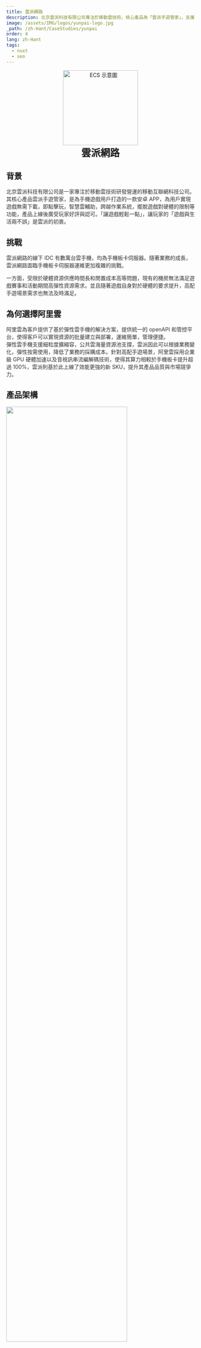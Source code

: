 ```yaml
---
title: 雲派網路
description: 北京雲派科技有限公司專注於移動雲技術，核心產品為「雲派手遊管家」，支援雲端遊戲點擊即玩，跨平台智慧輔助。
image: /assets/IMG/logos/yunpai-logo.jpg
_path: /zh-Hant/CaseStudies/yunpai
order: 4
lang: zh-Hant
tags:
  - nuxt
  - seo
---
```


<div style="margin: 0 auto;text-align: center;">
<img src="/assets/IMG/logos/yunpai-logo.jpg" alt="ECS 示意圖" width="200" />
<div style="font-size: 1.6rem;font-weight: bold">雲派網路</div>
</div>

## 背景

<div style="color: #333333;margin-bottom: 4%"> 
北京雲派科技有限公司是一家專注於移動雲技術研發營運的移動互聯網科技公司。其核心產品雲派手遊管家，是為手機遊戲用戶打造的一款安卓 APP，為用戶實現遊戲無需下載，即點擊玩，智慧雲輔助，跨越作業系統，擺脫遊戲對硬體的限制等功能，產品上線後廣受玩家好評與認可。「讓遊戲輕鬆一點」，讓玩家的「遊戲與生活兩不誤」是雲派的初衷。
</div>

## 挑戰

<div style="color: #333333;margin-bottom: 4%"> 
雲派網路的線下 IDC 有數萬台雲手機，均為手機板卡伺服器。隨著業務的成長，雲派網路面臨手機板卡伺服器運維更加複雜的挑戰。<br> 

一方面，受限於硬體資源供應時間長和閒置成本高等問題，現有的機房無法滿足遊戲賽事和活動期間高彈性資源需求。並且隨著遊戲自身對於硬體的要求提升，高配手遊場景需求也無法及時滿足。
</div>

## 為何選擇阿里雲

<div style="color: #333333;margin-bottom: 4%"> 
阿里雲為客戶提供了基於彈性雲手機的解決方案，提供統一的 openAPI 和管控平台，使得客戶可以實現資源的批量建立與部署，運維簡單，管理便捷。<br>
彈性雲手機支援細粒度擴縮容，公共雲海量資源池支撐，雲派因此可以根據業務變化，彈性按需使用，降低了業務的採購成本。針對高配手遊場景，阿里雲採用企業級 GPU 硬體加速以及音視訊串流編解碼技術，使得其算力相較於手機板卡提升超過 100%，雲派則基於此上線了效能更強的新 SKU，提升其產品品質與市場競爭力。
</div>

## 產品架構

<div><img src="/assets/IMG/case/yunpai.png" width="80%"></div>
<br>

## 展望未來

<div style="color: #333333;margin-bottom: 4%"> 
基於新的雲手機平台，雲派將能夠持續接入精選遊戲，尤其是高配置遊戲，以滿足玩家日益變化的遊戲需求。雲派已經啟動海外業務佈局，並將借助阿里雲在海外的資料中心，為其海外用戶提供優質的服務。
</div>

## 雲派網路阿里雲官網文件地址

https://www.alibabacloud.com/zh/customers/yunpai-networks?_p_lc=1&spm=a3c0i.7933552.1751531270.93.15a8606fbOXk9r

